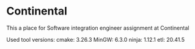 # Continental
This a place for Software integration engineer assignment at Continental

Used tool versions:
cmake: 3.26.3
MinGW: 6.3.0
ninja: 1.12.1
etl:   20.41.5